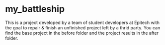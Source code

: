 # my_battleship

This is a project developed by a team of student developers at Epitech with the goal to repair & finish an unfinished project left by a thrid party. You can find the base project in the before folder and the project results in the after folder.  